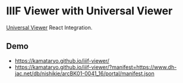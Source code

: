 # IIIF Viewer with Universal Viewer

[Universal Viewer](https://github.com/UniversalViewer/universalviewer) React Integration.

## Demo

- https://kamataryo.github.io/iiif-viewer/
- https://kamataryo.github.io/iiif-viewer/?manifest=https://www.dh-jac.net/db/nishikie/arcBK01-0041_16/portal/manifest.json
